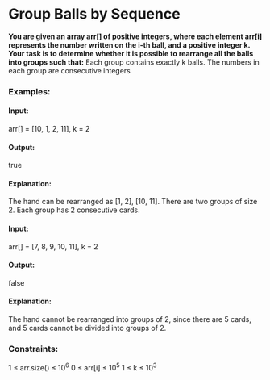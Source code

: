 # Group Balls by Sequence
**You are given an array arr[] of positive integers, where each element arr[i] represents the number written on the i-th ball, and a positive integer k.
Your task is to determine whether it is possible to rearrange all the balls into groups such that:**
Each group contains exactly k balls.
The numbers in each group are consecutive integers

### Examples:
#### Input:
arr[] = [10, 1, 2, 11], k = 2
#### Output: 
true
#### Explanation:
The hand can be rearranged as [1, 2], [10, 11]. There are two groups of size 2. Each group has 2 consecutive cards.

#### Input: 
arr[] = [7, 8, 9, 10, 11], k = 2
#### Output:
false
#### Explanation:
The hand cannot be rearranged into groups of 2, since there are 5 cards, and 5 cards cannot be divided into groups of 2.

### Constraints:
1 ≤ arr.size() ≤ $`10^6`$
0 ≤ arr[i] ≤ $`10^5`$
1 ≤ k ≤ $`10^3`$

